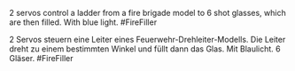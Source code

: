2 servos control a ladder from a fire brigade model to 6 shot glasses, which are then filled. With blue light. #FireFiller

2 Servos steuern eine Leiter eines Feuerwehr-Drehleiter-Modells. Die Leiter dreht zu einem bestimmten Winkel und füllt dann das Glas. Mit Blaulicht. 6 Gläser. #FireFiller 
